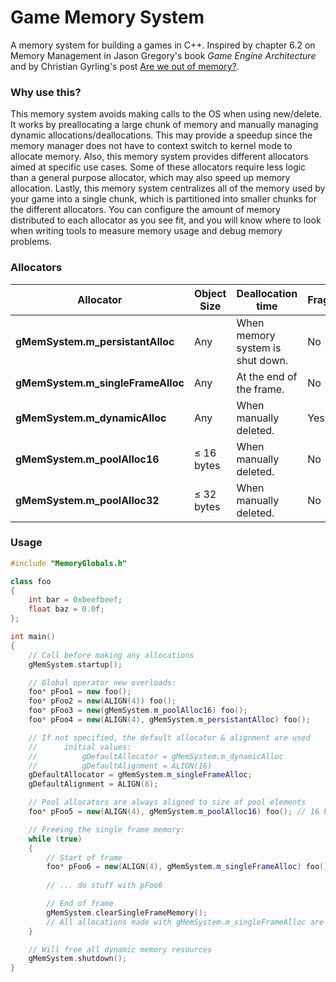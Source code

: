 # Game Memory System #

A memory system for building a games in C++. Inspired by chapter 6.2 on Memory Management in Jason Gregory's book *Game Engine Architecture* and by Christian Gyrling's post [Are we out of memory?](http://www.swedishcoding.com/2008/08/31/are-we-out-of-memory/).

### Why use this? ###
This memory system avoids making calls to the OS when using new/delete. It works by preallocating a large chunk of memory and manually managing dynamic allocations/deallocations. This may provide a speedup since the memory manager does not have to context switch to kernel mode to allocate memory. Also, this memory system provides different allocators aimed at specific use cases. Some of these allocators require less logic than a general purpose allocator, which may also speed up memory allocation. Lastly, this memory system centralizes all of the memory used by your game into a single chunk, which is partitioned into smaller chunks for the different allocators. You can configure the amount of memory distributed to each allocator as you see fit, and you will know where to look when writing tools to measure memory usage and debug memory problems.

### Allocators ###
Allocator                         | Object Size      | Deallocation time                   | Fragmentation | Implementation
----------------------------------|------------------|-------------------------------------|---------------|-----------------
**gMemSystem.m_persistantAlloc**  | Any              | When memory system is shut down.    | No            | Stack
**gMemSystem.m_singleFrameAlloc** | Any              | At the end of the frame.            | No            | Stack
**gMemSystem.m_dynamicAlloc**     | Any              | When manually deleted.              | Yes           | List
**gMemSystem.m_poolAlloc16**      | ≤ 16 bytes       | When manually deleted.              | No            | Pool
**gMemSystem.m_poolAlloc32**      | ≤ 32 bytes       | When manually deleted.              | No            | Pool

### Usage ###
```c++
#include "MemoryGlobals.h"

class foo
{
	int bar = 0xbeefbeef;
	float baz = 0.0f;
};

int main()
{
	// Call before making any allocations
	gMemSystem.startup();

	// Global operator new overloads:
	foo* pFoo1 = new foo();
	foo* pFoo2 = new(ALIGN(4)) foo();
	foo* pFoo3 = new(gMemSystem.m_poolAlloc16) foo();
	foo* pFoo4 = new(ALIGN(4), gMemSystem.m_persistantAlloc) foo();

	// If not specified, the default allocator & alignment are used
	//		initial values:
	//			gDefaultAllocator = gMemSystem.m_dynamicAlloc
	//			gDefaultAlignment = ALIGN(16)
	gDefaultAllocator = gMemSystem.m_singleFrameAlloc;
	gDefaultAlignment = ALIGN(8);

	// Pool allocators are always aligned to size of pool elements
	foo* pFoo5 = new(ALIGN(4), gMemSystem.m_poolAlloc16) foo(); // 16 byte aligned

	// Freeing the single frame memory:
	while (true)
	{
		// Start of frame
		foo* pFoo6 = new(ALIGN(4), gMemSystem.m_singleFrameAlloc) foo();
		
		// ... do stuff with pFoo6

		// End of frame
		gMemSystem.clearSingleFrameMemory();
		// All allocations made with gMemSystem.m_singleFrameAlloc are now freed
	}

	// Will free all dynamic memory resources
	gMemSystem.shutdown();
}
```
